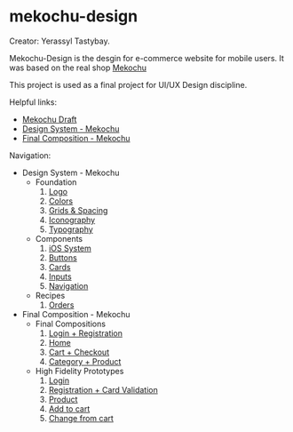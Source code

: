 # mekochu-design

Creator: Yerassyl Tastybay.

Mekochu-Design is the desgin for e-commerce website for mobile users. It was based on the real shop [Mekochu](https://www.instagram.com/mekochu_kz/) 

This project is used as a final project for UI/UX Design discipline.

Helpful links:
* [Mekochu Draft](https://www.figma.com/file/MFcpxLLsVkmz82Blf55Liz/Mekochu?type=design&t=QjLMXdTPXL8jWfKm-6)
* [Design System - Mekochu](https://www.figma.com/file/bHt1jGPy3I5xRdshfxXbKl/Design-System-Mekochu?type=design&t=QjLMXdTPXL8jWfKm-6)
* [Final Composition - Mekochu](https://www.figma.com/file/QCLjPpuZkFKcsUJLZhAZcw/Final-Composition-Mekochu?type=design&t=QjLMXdTPXL8jWfKm-6)

Navigation:
* Design System - Mekochu
  * Foundation
    1. [Logo]()
    2. [Colors]()
    3. [Grids & Spacing]()
    4. [Iconography]()
    5. [Typography]()
  * Components
    1. [iOS System]()
    2. [Buttons]()
    3. [Cards]()
    4. [Inputs]()
    5. [Navigation]()
  * Recipes
    1. [Orders]()
* Final Composition - Mekochu
  * Final Compositions
    1. [Login + Registration]()
    2. [Home]()
    3. [Cart + Checkout]()
    4. [Category + Product]()
  * High Fidelity Prototypes
    1. [Login]()
    2. [Registration + Card Validation]()
    3. [Product]()
    4. [Add to cart]()
    5. [Change from cart]()
